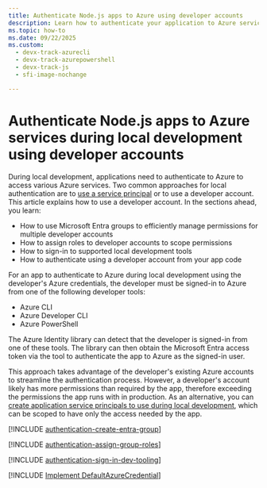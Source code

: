 ```yaml
---
title: Authenticate Node.js apps to Azure using developer accounts
description: Learn how to authenticate your application to Azure services when using the Azure SDK for Node.js during local development using developer accounts.
ms.topic: how-to
ms.date: 09/22/2025
ms.custom:
  - devx-track-azurecli
  - devx-track-azurepowershell
  - devx-track-js
  - sfi-image-nochange

---
```


# Authenticate Node.js apps to Azure services during local development using developer accounts

During local development, applications need to authenticate to Azure to access various Azure services. Two common approaches for local authentication are to [use a service principal](local-development-environment-service-principal.md) or to use a developer account. This article explains how to use a developer account. In the sections ahead, you learn:

- How to use Microsoft Entra groups to efficiently manage permissions for multiple developer accounts
- How to assign roles to developer accounts to scope permissions
- How to sign-in to supported local development tools
- How to authenticate using a developer account from your app code

For an app to authenticate to Azure during local development using the developer's Azure credentials, the developer must be signed-in to Azure from one of the following developer tools:

- Azure CLI
- Azure Developer CLI
- Azure PowerShell

The Azure Identity library can detect that the developer is signed-in from one of these tools. The library can then obtain the Microsoft Entra access token via the tool to authenticate the app to Azure as the signed-in user.

This approach takes advantage of the developer's existing Azure accounts to streamline the authentication process. However, a developer's account likely has more permissions than required by the app, therefore exceeding the permissions the app runs with in production. As an alternative, you can [create application service principals to use during local development](./local-development-environment-service-principal.md), which can be scoped to have only the access needed by the app.

[!INCLUDE [authentication-create-entra-group](../../../includes/authentication/authentication-create-entra-group.md)]

[!INCLUDE [authentication-assign-group-roles](../../../includes/authentication/authentication-assign-group-roles.md)]

[!INCLUDE [authentication-sign-in-dev-tooling](../../../includes/authentication/authentication-developer-tooling.md)]

[!INCLUDE [Implement DefaultAzureCredential](<./includes/implement-defaultazurecredential.md>)]